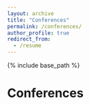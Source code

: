 ```yaml
---
layout: archive
title: "Conferences"
permalink: /conferences/
author_profile: true
redirect_from:
  - /resume
---
```


{% include base_path %}

Conferences
======

